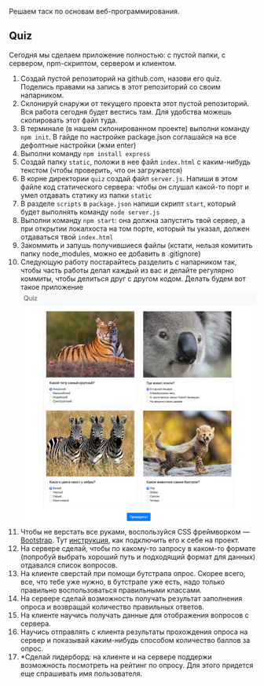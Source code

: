 Решаем таск по основам веб-программирования.

## Quiz

Сегодня мы сделаем приложение полностью: с пустой папки, с сервером, npm-скриптом, сервером и клиентом.

1. Создай пустой репозиторий на github.com, назови его quiz.
 Поделись правами на запись в этот репозиторий со своим напарником.
2. Склонируй снаружи от текущего проекта этот пустой репозиторий. Вся работа сегодня будет вестись там. 
Для удобства можешь скопировать этот файл туда.
3. В терминале (в нашем склонированном проекте) выполни команду `npm init`. В гайде по настройке package.json
 соглашайся на все дефолтные настройки (жми enter)
4. Выполни команду `npm install express`
5. Создай папку `static`, положи в нее файл `index.html` c каким-нибудь текстом (чтобы проверить, что он загружается)
6. В корне директории `quiz` создай файл `server.js`. Напиши в этом файле код статического сервера: чтобы он слушал
какой-то порт и умел отдавать статику из папки `static`
7. В разделе `scripts` в `package.json` напиши скрипт `start`, который будет выполнять команду `node server.js`
8. Выполни команду `npm start`: она должна запустить твой сервер, а при открытии локалхоста на том порте, который ты
указал, должен отдаваться твой `index.html`
9. Закоммить и запушь получившиеся файлы (кстати, нельзя комитить папку node_modules, можно ее добавить в .gitignore)
10. Следующую работу постарайтесь разделить с напарником так, чтобы часть работы делал каждый из вас 
и делайте регулярно коммиты, чтобы делиться друг с другом кодом. Делать будем вот такое приложение ![](quiz.png)
11. Чтобы не верстать все руками, воспользуйся CSS фреймворком — [Bootstrap](https://getbootstrap.com/).
Тут [инструкция](https://getbootstrap.com/docs/4.4/getting-started/introduction/#starter-template),
 как подключить его к себе на проект.
12. На сервере сделай, чтобы по какому-то запросу в каком-то формате (попробуй выбрать хороший путь и 
подходящий формат для данных) отдавался список вопросов.
13. На клиенте сверстай при помощи бутстрапа опрос. Скорее всего, все, что тебе уже нужно, в бутстрапе уже есть,
 надо только правильно воспользоваться правильными классами.
14. На сервере сделай возможность получать результат заполнения опроса и возвращай количество правильных ответов.
15. На клиенте научись получать данные для отображения вопросов с сервера.
16. Научись отправлять с клиента результаты прохождения опроса на сервер и показывай каким-нибудь способом
 количество баллов за опрос. 
17. *Сделай лидерборд: на клиенте и на сервере поддержи возможность посмотреть на рейтинг по опросу.
 Для этого придется еще спрашивать имя пользователя. 
